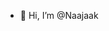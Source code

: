 - 👋 Hi, I’m @Naajaak

<!---
Naajaak/Naajaak is a ✨ special ✨ repository because its `README.md` (this file) appears on your GitHub profile.
You can click the Preview link to take a look at your changes.
--->
